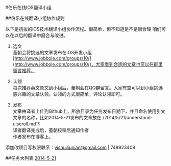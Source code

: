 #伯乐在线IOS翻译小组


##伯乐在线翻译小组协作规则

以下是初拟的iOS技术翻译小组协作流程。很简单，但不知道是不是很合理 咱们可以在以后的翻译中磨合与改进。

1. 选文  
    董朝会将挑选的文章发布在iOS开发小组[http://www.jobbole.com/groups/10/](http://www.jobbole.com/groups/10/)，大家看到合适的文章也可以在群里留言推荐。

2. 认领  
每次推荐英文原文到小组后，董朝会在QQ群留言。大家有空可以到小组挑选感兴趣的文章认领。认领的方式很简单，评论认领即可。

3. 发布  
文章由译者上传到Github上，所放目录为任务发布日期下，并且命名使用引文文章的名称，比如2014-5-21发布的文章放在./2014/5/21/understand-uiscroll.md下  
译者翻译完成后，董朝校稿后通知作者  
作者发布在博客上。

添加改项目写权限联系：yishuiliunian@gmail.com | 748923408

##任务大列表
[2014-5-21](./task/2014/5/21.md)